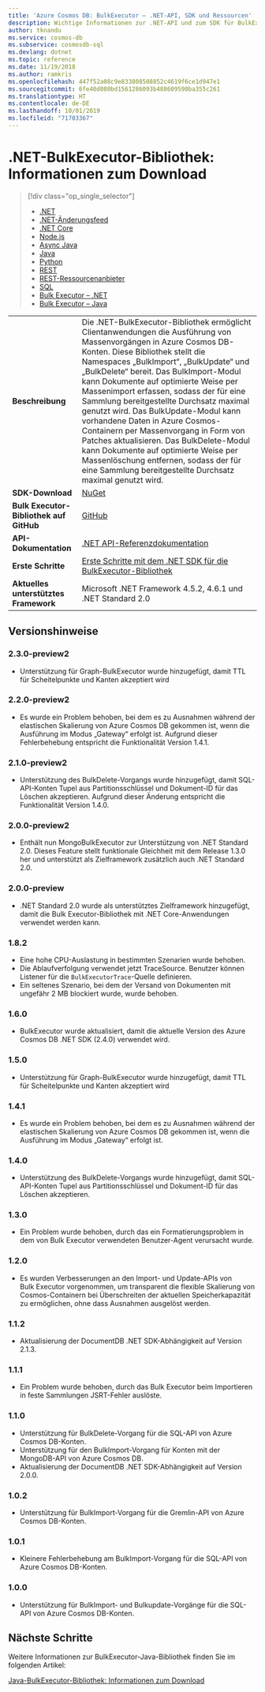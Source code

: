 ```yaml
---
title: 'Azure Cosmos DB: BulkExecutor – .NET-API, SDK und Ressourcen'
description: Wichtige Informationen zur .NET-API und zum SDK für BulkExecutor, einschließlich Veröffentlichungstermine, Deaktivierungstermine und Änderungen an den einzelnen Versionen des .NET SDK für Azure Cosmos DB BulkExecutor.
author: tknandu
ms.service: cosmos-db
ms.subservice: cosmosdb-sql
ms.devlang: dotnet
ms.topic: reference
ms.date: 11/19/2018
ms.author: ramkris
ms.openlocfilehash: 447f52a08c9e833808508852c4619f6ce1d947e1
ms.sourcegitcommit: 6fe40d080bd1561286093b488609590ba355c261
ms.translationtype: HT
ms.contentlocale: de-DE
ms.lasthandoff: 10/01/2019
ms.locfileid: "71703367"
---
```

# <a name="net-bulk-executor-library-download-information"></a>.NET-BulkExecutor-Bibliothek: Informationen zum Download 

> [!div class="op_single_selector"]
> * [.NET](sql-api-sdk-dotnet.md)
> * [.NET-Änderungsfeed](sql-api-sdk-dotnet-changefeed.md)
> * [.NET Core](sql-api-sdk-dotnet-core.md)
> * [Node.js](sql-api-sdk-node.md)
> * [Async Java](sql-api-sdk-async-java.md)
> * [Java](sql-api-sdk-java.md)
> * [Python](sql-api-sdk-python.md)
> * [REST](https://docs.microsoft.com/rest/api/cosmos-db/)
> * [REST-Ressourcenanbieter](https://docs.microsoft.com/rest/api/cosmos-db-resource-provider/)
> * [SQL](sql-api-query-reference.md)
> * [Bulk Executor – .NET](sql-api-sdk-bulk-executor-dot-net.md)
> * [Bulk Executor – Java](sql-api-sdk-bulk-executor-java.md)

| |  |
|---|---|
| **Beschreibung**| Die .NET-BulkExecutor-Bibliothek ermöglicht Clientanwendungen die Ausführung von Massenvorgängen in Azure Cosmos DB-Konten. Diese Bibliothek stellt die Namespaces „BulkImport“, „BulkUpdate“ und „BulkDelete“ bereit. Das BulkImport-Modul kann Dokumente auf optimierte Weise per Massenimport erfassen, sodass der für eine Sammlung bereitgestellte Durchsatz maximal genutzt wird. Das BulkUpdate-Modul kann vorhandene Daten in Azure Cosmos-Containern per Massenvorgang in Form von Patches aktualisieren. Das BulkDelete-Modul kann Dokumente auf optimierte Weise per Massenlöschung entfernen, sodass der für eine Sammlung bereitgestellte Durchsatz maximal genutzt wird.|
|**SDK-Download**| [NuGet](https://www.nuget.org/packages/Microsoft.Azure.CosmosDB.BulkExecutor/) |
| **Bulk Executor-Bibliothek auf GitHub**| [GitHub](https://github.com/Azure/azure-cosmosdb-bulkexecutor-dotnet-getting-started)|
|**API-Dokumentation**|[.NET API-Referenzdokumentation](https://docs.microsoft.com/dotnet/api/microsoft.azure.cosmosdb.bulkexecutor?view=azure-dotnet)|
|**Erste Schritte**|[Erste Schritte mit dem .NET SDK für die BulkExecutor-Bibliothek](bulk-executor-dot-net.md)|
| **Aktuelles unterstütztes Framework**| Microsoft .NET Framework 4.5.2, 4.6.1 und .NET Standard 2.0 |

## <a name="release-notes"></a>Versionshinweise

### <a name="a-name230-preview2230-preview2"></a><a name="2.3.0-preview2"/>2.3.0-preview2

* Unterstützung für Graph-BulkExecutor wurde hinzugefügt, damit TTL für Scheitelpunkte und Kanten akzeptiert wird

### <a name="a-name220-preview2220-preview2"></a><a name="2.2.0-preview2"/>2.2.0-preview2

* Es wurde ein Problem behoben, bei dem es zu Ausnahmen während der elastischen Skalierung von Azure Cosmos DB gekommen ist, wenn die Ausführung im Modus „Gateway“ erfolgt ist. Aufgrund dieser Fehlerbehebung entspricht die Funktionalität Version 1.4.1.

### <a name="a-name210-preview2210-preview2"></a><a name="2.1.0-preview2"/>2.1.0-preview2

* Unterstützung des BulkDelete-Vorgangs wurde hinzugefügt, damit SQL-API-Konten Tupel aus Partitionsschlüssel und Dokument-ID für das Löschen akzeptieren. Aufgrund dieser Änderung entspricht die Funktionalität Version 1.4.0.

### <a name="a-name200-preview2200-preview2"></a><a name="2.0.0-preview2"/>2.0.0-preview2

* Enthält nun MongoBulkExecutor zur Unterstützung von .NET Standard 2.0. Dieses Feature stellt funktionale Gleichheit mit dem Release 1.3.0 her und unterstützt als Zielframework zusätzlich auch .NET Standard 2.0.

### <a name="a-name200-preview200-preview"></a><a name="2.0.0-preview"/>2.0.0-preview

* .NET Standard 2.0 wurde als unterstütztes Zielframework hinzugefügt, damit die Bulk Executor-Bibliothek mit .NET Core-Anwendungen verwendet werden kann.

### <a name="a-name182182"></a><a name="1.8.2"/>1.8.2

* Eine hohe CPU-Auslastung in bestimmten Szenarien wurde behoben.
* Die Ablaufverfolgung verwendet jetzt TraceSource. Benutzer können Listener für die `BulkExecutorTrace`-Quelle definieren.
* Ein seltenes Szenario, bei dem der Versand von Dokumenten mit ungefähr 2 MB blockiert wurde, wurde behoben.

### <a name="a-name160160"></a><a name="1.6.0"/>1.6.0

* BulkExecutor wurde aktualisiert, damit die aktuelle Version des Azure Cosmos DB .NET SDK (2.4.0) verwendet wird.

### <a name="a-name150150"></a><a name="1.5.0"/>1.5.0

* Unterstützung für Graph-BulkExecutor wurde hinzugefügt, damit TTL für Scheitelpunkte und Kanten akzeptiert wird

### <a name="a-name141141"></a><a name="1.4.1"/>1.4.1

* Es wurde ein Problem behoben, bei dem es zu Ausnahmen während der elastischen Skalierung von Azure Cosmos DB gekommen ist, wenn die Ausführung im Modus „Gateway“ erfolgt ist.

### <a name="a-name140140"></a><a name="1.4.0"/>1.4.0

* Unterstützung des BulkDelete-Vorgangs wurde hinzugefügt, damit SQL-API-Konten Tupel aus Partitionsschlüssel und Dokument-ID für das Löschen akzeptieren.

### <a name="a-name130130"></a><a name="1.3.0"/>1.3.0

* Ein Problem wurde behoben, durch das ein Formatierungsproblem in dem von Bulk Executor verwendeten Benutzer-Agent verursacht wurde.

### <a name="a-name120120"></a><a name="1.2.0"/>1.2.0

* Es wurden Verbesserungen an den Import- und Update-APIs von Bulk Executor vorgenommen, um transparent die flexible Skalierung von Cosmos-Containern bei Überschreiten der aktuellen Speicherkapazität zu ermöglichen, ohne dass Ausnahmen ausgelöst werden.

### <a name="a-name112112"></a><a name="1.1.2"/>1.1.2

* Aktualisierung der DocumentDB .NET SDK-Abhängigkeit auf Version 2.1.3.

### <a name="a-name111111"></a><a name="1.1.1"/>1.1.1

* Ein Problem wurde behoben, durch das Bulk Executor beim Importieren in feste Sammlungen JSRT-Fehler auslöste.

### <a name="a-name110110"></a><a name="1.1.0"/>1.1.0

* Unterstützung für BulkDelete-Vorgang für die SQL-API von Azure Cosmos DB-Konten.
* Unterstützung für den BulkImport-Vorgang für Konten mit der MongoDB-API von Azure Cosmos DB.
* Aktualisierung der DocumentDB .NET SDK-Abhängigkeit auf Version 2.0.0. 

### <a name="a-name102102"></a><a name="1.0.2"/>1.0.2

* Unterstützung für BulkImport-Vorgang für die Gremlin-API von Azure Cosmos DB-Konten.

### <a name="a-name101101"></a><a name="1.0.1"/>1.0.1

* Kleinere Fehlerbehebung am BulkImport-Vorgang für die SQL-API von Azure Cosmos DB-Konten.

### <a name="a-name100100"></a><a name="1.0.0"/>1.0.0

* Unterstützung für BulkImport- und Bulkupdate-Vorgänge für die SQL-API von Azure Cosmos DB-Konten.

## <a name="next-steps"></a>Nächste Schritte

Weitere Informationen zur BulkExecutor-Java-Bibliothek finden Sie im folgenden Artikel:

[Java-BulkExecutor-Bibliothek: Informationen zum Download](sql-api-sdk-bulk-executor-java.md)
